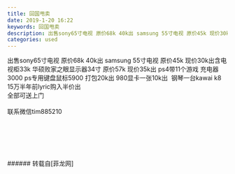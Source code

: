 ```yaml
---
title: 回国甩卖
date: 2019-1-20 16:22
keywords: 回国甩卖
description: 出售sony65寸电视 原价68k 40k出 samsung 55寸电视 原价45k 现价30k出含电视柜33k 华硕败家之眼显示器34寸 原价57k 现价35k出 ps4带11个游戏 充电器3000 ps专用键盘鼠标5900 打包20k出 980显卡一张10k出  钢琴一台kawai k8 15万半年前lyric购入半价出 全部可送上门联系微信tim885210
categories: used
---
```

<td class="t_f" id="postmessage_2749307">

出售sony65寸电视 原价68k 40k出 samsung 55寸电视 原价45k 现价30k出含电视柜33k 华硕败家之眼显示器34寸 原价57k 现价35k出 ps4带11个游戏 充电器3000 ps专用键盘鼠标5900 打包20k出 980显卡一张10k出  钢琴一台kawai k8 15万半年前lyric购入半价出 <br/>
全部可送上门<br/>
<br/>
联系微信tim885210<br/>
<img alt="" border="0" class="zoom" data-cf-modified-1eddf287a2430386681f5609-="" file="http://www.flw.ph/data/appbyme/upload/image/201901/20/xI0odat0BO75.jpg" id="aimg_hww57" lazyloadthumb="1" onclick="" onmouseover="" src="http://www.flw.ph/data/appbyme/upload/image/201901/20/xI0odat0BO75.jpg"/><br/>
<br/>
<img alt="" border="0" class="zoom" data-cf-modified-1eddf287a2430386681f5609-="" file="http://www.flw.ph/data/appbyme/upload/image/201901/20/TypKQrX4wIEB.jpg" id="aimg_FWa68" lazyloadthumb="1" onclick="" onmouseover="" src="http://www.flw.ph/data/appbyme/upload/image/201901/20/TypKQrX4wIEB.jpg"/><br/>
<br/>
<img alt="" border="0" class="zoom" data-cf-modified-1eddf287a2430386681f5609-="" file="http://www.flw.ph/data/appbyme/upload/image/201901/20/AHhhxxUilCRI.jpg" id="aimg_ozrqp" lazyloadthumb="1" onclick="" onmouseover="" src="http://www.flw.ph/data/appbyme/upload/image/201901/20/AHhhxxUilCRI.jpg"/><br/>
<br/>
<img alt="" border="0" class="zoom" data-cf-modified-1eddf287a2430386681f5609-="" file="http://www.flw.ph/data/appbyme/upload/image/201901/20/YVLxwHLc6QEU.jpg" id="aimg_lUoMn" lazyloadthumb="1" onclick="" onmouseover="" src="http://www.flw.ph/data/appbyme/upload/image/201901/20/YVLxwHLc6QEU.jpg"/><br/>
<br/>
<img alt="" border="0" class="zoom" data-cf-modified-1eddf287a2430386681f5609-="" file="http://www.flw.ph/data/appbyme/upload/image/201901/20/4QaTaxsk87nR.jpg" id="aimg_yB0lF" lazyloadthumb="1" onclick="" onmouseover="" src="http://www.flw.ph/data/appbyme/upload/image/201901/20/4QaTaxsk87nR.jpg"/><br/>
<br/>
</td>
###### 转载自[菲龙网]
